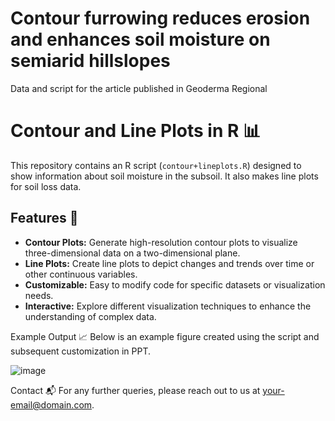 # Contour furrowing reduces erosion and enhances soil moisture on semiarid hillslopes
Data and script for the article published in Geoderma Regional

# Contour and Line Plots in R 📊
This repository contains an R script (`contour+lineplots.R`) designed to show information about soil moisture in the subsoil. It also makes line plots for soil loss data.

## Features 🌟

- **Contour Plots:** Generate high-resolution contour plots to visualize three-dimensional data on a two-dimensional plane.
- **Line Plots:** Create line plots to depict changes and trends over time or other continuous variables.
- **Customizable:** Easy to modify code for specific datasets or visualization needs.
- **Interactive:** Explore different visualization techniques to enhance the understanding of complex data.

Example Output 📈
Below is an example figure created using the script and subsequent customization in PPT. 

![image](https://github.com/pemori/GMT/assets/52520951/795b7664-ff74-4dfe-bee6-ee8462d2feaf)


Contact 📬
For any further queries, please reach out to us at your-email@domain.com.
